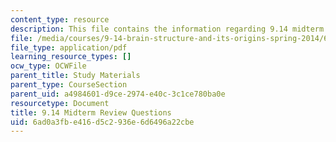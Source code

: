 ```yaml
---
content_type: resource
description: This file contains the information regarding 9.14 midterm review questions.
file: /media/courses/9-14-brain-structure-and-its-origins-spring-2014/6ad0a3fbe416d5c2936e6d6496a22cbe_MIT9_14S14_MidtermRevQue.pdf
file_type: application/pdf
learning_resource_types: []
ocw_type: OCWFile
parent_title: Study Materials
parent_type: CourseSection
parent_uid: a4984601-d9ce-2974-e40c-3c1ce780ba0e
resourcetype: Document
title: 9.14 Midterm Review Questions
uid: 6ad0a3fb-e416-d5c2-936e-6d6496a22cbe
---
```

